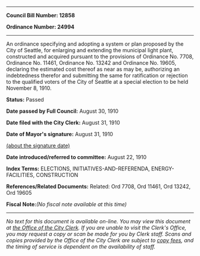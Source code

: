 

********

**Council Bill Number: 12858**
   
**Ordinance Number: 24994**
********

 An ordinance specifying and adopting a system or plan proposed by the City of Seattle, for enlarging and extending the municipal light plant, constructed and acquired pursuant to the provisions of Ordinance No. 7708, Ordinance No. 11461, Ordinance No. 13242 and Ordinance No. 19605, declaring the estimated cost thereof as near as may be, authorizing an indebtedness therefor and submitting the same for ratification or rejection to the qualified voters of the City of Seattle at a special election to be held November 8, 1910.

**Status:** Passed
   
**Date passed by Full Council:** August 30, 1910
   
**Date filed with the City Clerk:** August 31, 1910
   
**Date of Mayor's signature:** August 31, 1910
   
[(about the signature date)](/~public/approvaldate.htm)
   
   
   
**Date introduced/referred to committee:** August 22, 1910
   
   
**Index Terms:** ELECTIONS, INITIATIVES-AND-REFERENDA, ENERGY-FACILITIES, CONSTRUCTION

**References/Related Documents:** Related: Ord 7708, Ord 11461, Ord 13242, Ord 19605

**Fiscal Note:**_(No fiscal note available at this time)_
********

_No text for this document is available on-line. You may view this document at [the Office of the City Clerk](http://www.seattle.gov/leg/clerk/contactUs.htm). If you are unable to visit the Clerk's Office, you may request a copy or scan be made for you by Clerk staff. Scans and copies provided by the Office of the City Clerk are subject to [copy fees](http://clerk.seattle.gov/~public/clerkfees.htm), and the timing of service is dependent on the availability of staff._

